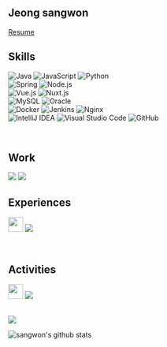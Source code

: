 ## Jeong sangwon
[Resume](https://s3.us-west-2.amazonaws.com/secure.notion-static.com/5a5325ac-c179-4163-a564-e0e2c47354c2/_.pdf?X-Amz-Algorithm=AWS4-HMAC-SHA256&X-Amz-Content-Sha256=UNSIGNED-PAYLOAD&X-Amz-Credential=AKIAT73L2G45EIPT3X45%2F20220105%2Fus-west-2%2Fs3%2Faws4_request&X-Amz-Date=20220105T150406Z&X-Amz-Expires=86400&X-Amz-Signature=c6936c366e4f586abd205f35f95a1b4207aeaa0442c827b1ee1f59bd23ce2131&X-Amz-SignedHeaders=host&response-content-disposition=filename%20%3D%22_.pdf%22&x-id=GetObject)
<br>

## Skills

![Java](https://img.shields.io/badge/java-%23ED8B00.svg?style=for-the-badge&logo=java&logoColor=white) ![JavaScript](https://img.shields.io/badge/javascript-%23323330.svg?style=for-the-badge&logo=javascript&logoColor=%23F7DF1E) ![Python](https://img.shields.io/badge/Python-3766AB.svg?style=for-the-badge&logo=python&logoColor=white) 
<br>
![Spring](https://img.shields.io/badge/spring-%236DB33F.svg?style=for-the-badge&logo=spring&logoColor=white) ![Node.js](https://img.shields.io/badge/Node.js-339933.svg?style=for-the-badge&logo=Node.js&logoColor=white)
<br>
![Vue.js](https://img.shields.io/badge/Vue.js-4FC08D.svg?style=for-the-badge&logo=Vue.js&logoColor=white) ![Nuxt.js](https://img.shields.io/badge/Nuxt.js-00DC82.svg?style=for-the-badge&logo=Nuxt.js&logoColor=white)
<br>
![MySQL](https://img.shields.io/badge/mysql-4479A1.svg?style=for-the-badge&logo=mysql&logoColor=white) ![Oracle](https://img.shields.io/badge/oracle-F80000.svg?style=for-the-badge&logo=Oracle&logoColor=white) 
<br>
![Docker](https://img.shields.io/badge/docker-%230db7ed.svg?style=for-the-badge&logo=docker&logoColor=white) ![Jenkins](https://img.shields.io/badge/jenkins-%232C5263.svg?style=for-the-badge&logo=jenkins&logoColor=white) ![Nginx](https://img.shields.io/badge/nginx-%23009639.svg?style=for-the-badge&logo=nginx&logoColor=white)
<br>
![IntelliJ IDEA](https://img.shields.io/badge/IntelliJIDEA-000000.svg?style=for-the-badge&logo=intellij-idea&logoColor=white) ![Visual Studio Code](https://img.shields.io/badge/VisualStudioCode-0078d7.svg?style=for-the-badge&logo=visual-studio-code&logoColor=white) ![GitHub](https://img.shields.io/badge/github-%23121011.svg?style=for-the-badge&logo=github&logoColor=white)

<br>

 ## Work
<img src='https://img.shields.io/badge/LG CNS 2021.08%20~-A50034.svg?style=for-the-badge&logo=lg&logoColor=white'>
<img src='https://img.shields.io/badge/Hyundai Autoever 2020.01%20~%202021.01-002C5F.svg?style=for-the-badge&logo=Hyundai&logoColor=white'>
 
<br>
 
## Experiences
<img src='https://user-images.githubusercontent.com/37393736/146933065-62653135-3765-4cc0-85e5-015db580aac0.png' width='30px'> <img src='https://img.shields.io/badge/-LikeLion%202018.03%20~%202019.12-%23ED8B00.svg?style=for-the-badge'>

<br>

## Activities

<div float='left'>
<img src='https://user-images.githubusercontent.com/54518332/129337654-f9a32192-68fa-4397-b63c-2220431469ad.png' width='30px'> <img src='https://img.shields.io/badge/-Today%20I%20Learned%20Study%20Group%202021.02~-%2378fbd2.svg?style=for-the-badge&link=http://right&link=https://github.com/Today-I-Learn'>
</div>
<br>

<a href="https://hits.seeyoufarm.com" align='right'><img src="https://hits.seeyoufarm.com/api/count/incr/badge.svg?url=https%3A%2F%2Fgithub.com%2Fvincentj2&count_bg=%233DACC8&title_bg=%23555555&icon=pinboard.svg&icon_color=%23E7E7E7&title=hits&edge_flat=true"/></a>

 ![sangwon's github stats](https://github-readme-stats.vercel.app/api?username=vincentj2&show_icons=true)
